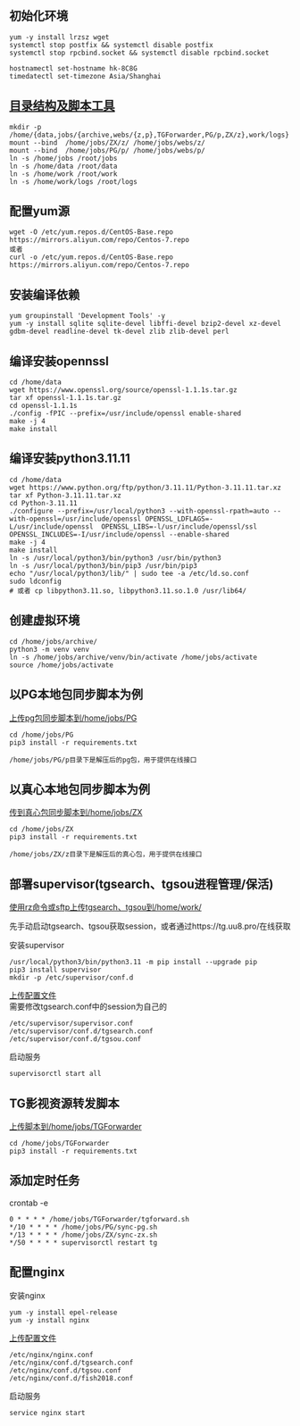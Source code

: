 ## 初始化环境
```
yum -y install lrzsz wget
systemctl stop postfix && systemctl disable postfix
systemctl stop rpcbind.socket && systemctl disable rpcbind.socket

hostnamectl set-hostname hk-8C8G
timedatectl set-timezone Asia/Shanghai
```

## [目录结构及脚本工具](https://github.com/fish2018/lib/tree/main/教程/deploy)  
```
mkdir -p /home/{data,jobs/{archive,webs/{z,p},TGForwarder,PG/p,ZX/z},work/logs}
mount --bind  /home/jobs/ZX/z/ /home/jobs/webs/z/
mount --bind  /home/jobs/PG/p/ /home/jobs/webs/p/
ln -s /home/jobs /root/jobs
ln -s /home/data /root/data
ln -s /home/work /root/work
ln -s /home/work/logs /root/logs
```

## 配置yum源
```
wget -O /etc/yum.repos.d/CentOS-Base.repo https://mirrors.aliyun.com/repo/Centos-7.repo
或者
curl -o /etc/yum.repos.d/CentOS-Base.repo https://mirrors.aliyun.com/repo/Centos-7.repo
```

## 安装编译依赖
```
yum groupinstall 'Development Tools' -y
yum -y install sqlite sqlite-devel libffi-devel bzip2-devel xz-devel gdbm-devel readline-devel tk-devel zlib zlib-devel perl
```

## 编译安装opennssl
```
cd /home/data
wget https://www.openssl.org/source/openssl-1.1.1s.tar.gz
tar xf openssl-1.1.1s.tar.gz
cd openssl-1.1.1s
./config -fPIC --prefix=/usr/include/openssl enable-shared
make -j 4
make install
```

## 编译安装python3.11.11
```
cd /home/data
wget https://www.python.org/ftp/python/3.11.11/Python-3.11.11.tar.xz
tar xf Python-3.11.11.tar.xz
cd Python-3.11.11
./configure --prefix=/usr/local/python3 --with-openssl-rpath=auto --with-openssl=/usr/include/openssl OPENSSL_LDFLAGS=-L/usr/include/openssl  OPENSSL_LIBS=-l/usr/include/openssl/ssl OPENSSL_INCLUDES=-I/usr/include/openssl --enable-shared
make -j 4
make install
ln -s /usr/local/python3/bin/python3 /usr/bin/python3
ln -s /usr/local/python3/bin/pip3 /usr/bin/pip3
echo "/usr/local/python3/lib/" | sudo tee -a /etc/ld.so.conf
sudo ldconfig
# 或者 cp libpython3.11.so, libpython3.11.so.1.0 /usr/lib64/
```

## 创建虚拟环境
```
cd /home/jobs/archive/
python3 -m venv venv
ln -s /home/jobs/archive/venv/bin/activate /home/jobs/activate
source /home/jobs/activate
```

## 以PG本地包同步脚本为例
[上传pg包同步脚本到/home/jobs/PG](https://github.com/fish2018/lib/tree/main/教程/deploy/home/jobs/PG)  
```
cd /home/jobs/PG
pip3 install -r requirements.txt

/home/jobs/PG/p目录下是解压后的pg包，用于提供在线接口
```

## 以真心本地包同步脚本为例

[传到真心包同步脚本到/home/jobs/ZX](https://github.com/fish2018/lib/tree/main/教程/deploy/home/jobs/ZX)
```
cd /home/jobs/ZX
pip3 install -r requirements.txt

/home/jobs/ZX/z目录下是解压后的真心包，用于提供在线接口
```

## 部署supervisor(tgsearch、tgsou进程管理/保活)
[使用rz命令或sftp上传tgsearch、tgsou到/home/work/](https://github.com/fish2018/lib/tree/main/教程/deploy/home/work)

先手动启动tgsearch、tgsou获取session，或者通过https://tg.uu8.pro/在线获取   

安装supervisor
```
/usr/local/python3/bin/python3.11 -m pip install --upgrade pip
pip3 install supervisor
mkdir -p /etc/supervisor/conf.d
```
[上传配置文件](https://github.com/fish2018/lib/tree/main/教程/deploy/etc/supervisor)    
需要修改tgsearch.conf中的session为自己的
```
/etc/supervisor/supervisor.conf 
/etc/supervisor/conf.d/tgsearch.conf 
/etc/supervisor/conf.d/tgsou.conf
```
启动服务
```
supervisorctl start all
```

## TG影视资源转发脚本
[上传脚本到/home/jobs/TGForwarder](https://github.com/fish2018/lib/tree/main/教程/deploy/home/jobs/TGForwarder)
```
cd /home/jobs/TGForwarder
pip3 install -r requirements.txt
```

## 添加定时任务
crontab -e
```
0 * * * * /home/jobs/TGForwarder/tgforward.sh
*/10 * * * * /home/jobs/PG/sync-pg.sh
*/13 * * * * /home/jobs/ZX/sync-zx.sh
*/50 * * * * supervisorctl restart tg
```

## 配置nginx
安装nginx
```
yum -y install epel-release
yum -y install nginx
```
[上传配置文件](https://github.com/fish2018/lib/tree/main/教程/deploy/etc/nginx)
```
/etc/nginx/nginx.conf
/etc/nginx/conf.d/tgsearch.conf
/etc/nginx/conf.d/tgsou.conf
/etc/nginx/conf.d/fish2018.conf
```
启动服务
```
service nginx start
```
